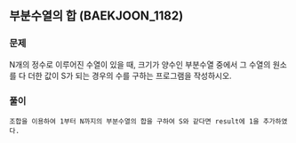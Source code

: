 ## 부분수열의 합 (BAEKJOON_1182)

### 문제

N개의 정수로 이루어진 수열이 있을 때, 크기가 양수인 부분수열 중에서 그 수열의 원소를 다 더한 값이 S가 되는 경우의 수를 구하는 프로그램을 작성하시오.



### 풀이

```
조합을 이용하여 1부터 N까지의 부분수열의 합을 구하여 S와 같다면 result에 1을 추가하였다.
```

